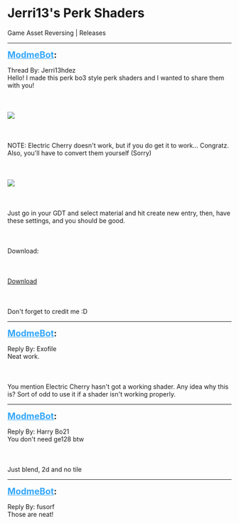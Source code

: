 # Jerri13's Perk Shaders
Game Asset Reversing | Releases

---
<strong style="font-size: 1.4em;"><span style="text-decoration: underline;text-decoration-color: #34a7f9;"><span style="color:#34a7f9;">ModmeBot</span></span>:</strong>

<p>Thread By: Jerri13hdez<br />Hello! I made this perk bo3 style perk shaders and I wanted to share them with you!<br /><br /><br /><br /><img style="max-width: 500px;" src="https://i.gyazo.com/f57963f3a624a123b54763eb516a9f2a.jpg"><br /><br /><br /><br />NOTE: Electric Cherry doesn&#39;t work, but if you do get it to work... Congratz. Also, you&#39;ll have to convert them yourself (Sorry)<br /><br /><br /><br /><img style="max-width: 500px;" src="https://i.gyazo.com/7edd1c625b3bbbf4a624bc3dadf9472d.png"><br /><br /><br /><br />Just go in your GDT and select material and hit create new entry, then, have these settings, and you should be good.<br /><br /><br /><br />Download:<br /><br /><br /><br /><a href="http://www.mediafire.com/download/xpi61e1x5d86c2n/Jerri%27s_Bo3_Style_Shaders.rar">Download</a><br /><br /><br /><br />Don&#39;t forget to credit me :D</p>

---
<strong style="font-size: 1.4em;"><span style="text-decoration: underline;text-decoration-color: #34a7f9;"><span style="color:#34a7f9;">ModmeBot</span></span>:</strong>

<p>Reply By: Exofile<br />Neat work.<br /><br /><br /><br />You mention Electric Cherry hasn&#39;t got a working shader. Any idea why this is? Sort of odd to use it if a shader isn&#39;t working properly.</p>

---
<strong style="font-size: 1.4em;"><span style="text-decoration: underline;text-decoration-color: #34a7f9;"><span style="color:#34a7f9;">ModmeBot</span></span>:</strong>

<p>Reply By: Harry Bo21<br />You don&#39;t need ge128 btw<br /><br /><br /><br />Just blend, 2d and no tile</p>

---
<strong style="font-size: 1.4em;"><span style="text-decoration: underline;text-decoration-color: #34a7f9;"><span style="color:#34a7f9;">ModmeBot</span></span>:</strong>

<p>Reply By: fusorf<br />Those are neat!</p>
